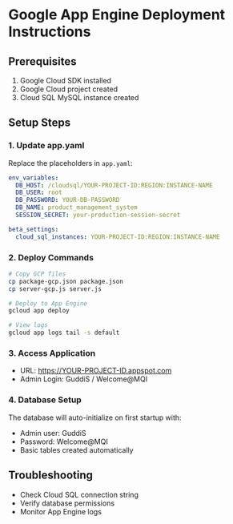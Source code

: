 # Google App Engine Deployment Instructions

## Prerequisites
1. Google Cloud SDK installed
2. Google Cloud project created
3. Cloud SQL MySQL instance created

## Setup Steps

### 1. Update app.yaml
Replace the placeholders in `app.yaml`:
```yaml
env_variables:
  DB_HOST: /cloudsql/YOUR-PROJECT-ID:REGION:INSTANCE-NAME
  DB_USER: root
  DB_PASSWORD: YOUR-DB-PASSWORD
  DB_NAME: product_management_system
  SESSION_SECRET: your-production-session-secret

beta_settings:
  cloud_sql_instances: YOUR-PROJECT-ID:REGION:INSTANCE-NAME
```

### 2. Deploy Commands
```bash
# Copy GCP files
cp package-gcp.json package.json
cp server-gcp.js server.js

# Deploy to App Engine
gcloud app deploy

# View logs
gcloud app logs tail -s default
```

### 3. Access Application
- URL: https://YOUR-PROJECT-ID.appspot.com
- Admin Login: GuddiS / Welcome@MQI

### 4. Database Setup
The database will auto-initialize on first startup with:
- Admin user: GuddiS
- Password: Welcome@MQI
- Basic tables created automatically

## Troubleshooting
- Check Cloud SQL connection string
- Verify database permissions
- Monitor App Engine logs